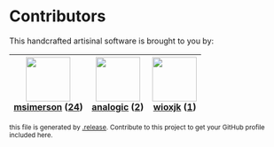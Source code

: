 # Contributors

This handcrafted artisinal software is brought to you by:

| <img height="80" src="https://avatars.githubusercontent.com/u/261635?v=4"><br><a href="https://github.com/msimerson">msimerson</a> (<a href="https://github.com/haraka/haraka-plugin-p0f/commits?author=msimerson">24</a>) | <img height="80" src="https://avatars.githubusercontent.com/u/934254?v=4"><br><a href="https://github.com/analogic">analogic</a> (<a href="https://github.com/haraka/haraka-plugin-p0f/commits?author=analogic">2</a>) | <img height="80" src="https://avatars.githubusercontent.com/u/10996038?v=4"><br><a href="https://github.com/wioxjk">wioxjk</a> (<a href="https://github.com/haraka/haraka-plugin-p0f/commits?author=wioxjk">1</a>) |
| :------------------------------------------------------------------------------------------------------------------------------------------------------------------------------------------------------------------------: | :--------------------------------------------------------------------------------------------------------------------------------------------------------------------------------------------------------------------: | :----------------------------------------------------------------------------------------------------------------------------------------------------------------------------------------------------------------: |

<sub>this file is generated by [.release](https://github.com/msimerson/.release).
Contribute to this project to get your GitHub profile included here.</sub>
